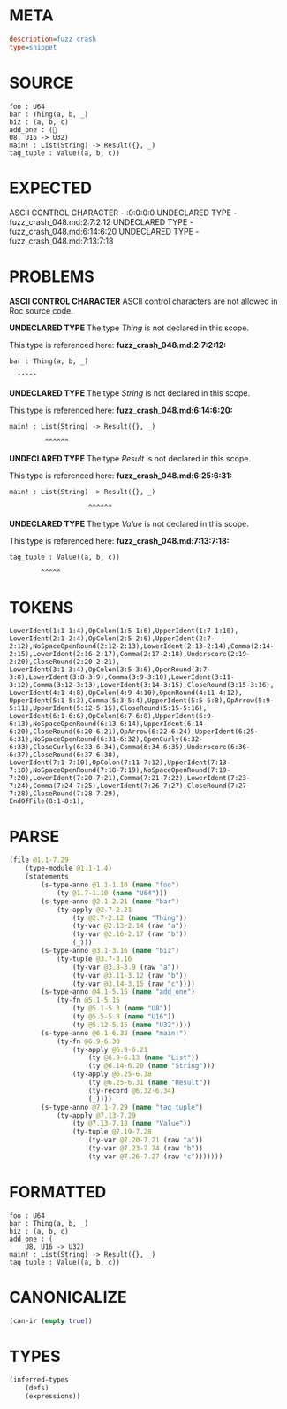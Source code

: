 # META
~~~ini
description=fuzz crash
type=snippet
~~~
# SOURCE
~~~roc
foo : U64
bar : Thing(a, b, _)
biz : (a, b, c)
add_one : (
U8, U16 -> U32)
main! : List(String) -> Result({}, _)
tag_tuple : Value((a, b, c))
~~~
# EXPECTED
ASCII CONTROL CHARACTER - :0:0:0:0
UNDECLARED TYPE - fuzz_crash_048.md:2:7:2:12
UNDECLARED TYPE - fuzz_crash_048.md:6:14:6:20
UNDECLARED TYPE - fuzz_crash_048.md:7:13:7:18
# PROBLEMS
**ASCII CONTROL CHARACTER**
ASCII control characters are not allowed in Roc source code.



**UNDECLARED TYPE**
The type _Thing_ is not declared in this scope.

This type is referenced here:
**fuzz_crash_048.md:2:7:2:12:**
```roc
bar : Thing(a, b, _)
```
      ^^^^^


**UNDECLARED TYPE**
The type _String_ is not declared in this scope.

This type is referenced here:
**fuzz_crash_048.md:6:14:6:20:**
```roc
main! : List(String) -> Result({}, _)
```
             ^^^^^^


**UNDECLARED TYPE**
The type _Result_ is not declared in this scope.

This type is referenced here:
**fuzz_crash_048.md:6:25:6:31:**
```roc
main! : List(String) -> Result({}, _)
```
                        ^^^^^^


**UNDECLARED TYPE**
The type _Value_ is not declared in this scope.

This type is referenced here:
**fuzz_crash_048.md:7:13:7:18:**
```roc
tag_tuple : Value((a, b, c))
```
            ^^^^^


# TOKENS
~~~zig
LowerIdent(1:1-1:4),OpColon(1:5-1:6),UpperIdent(1:7-1:10),
LowerIdent(2:1-2:4),OpColon(2:5-2:6),UpperIdent(2:7-2:12),NoSpaceOpenRound(2:12-2:13),LowerIdent(2:13-2:14),Comma(2:14-2:15),LowerIdent(2:16-2:17),Comma(2:17-2:18),Underscore(2:19-2:20),CloseRound(2:20-2:21),
LowerIdent(3:1-3:4),OpColon(3:5-3:6),OpenRound(3:7-3:8),LowerIdent(3:8-3:9),Comma(3:9-3:10),LowerIdent(3:11-3:12),Comma(3:12-3:13),LowerIdent(3:14-3:15),CloseRound(3:15-3:16),
LowerIdent(4:1-4:8),OpColon(4:9-4:10),OpenRound(4:11-4:12),
UpperIdent(5:1-5:3),Comma(5:3-5:4),UpperIdent(5:5-5:8),OpArrow(5:9-5:11),UpperIdent(5:12-5:15),CloseRound(5:15-5:16),
LowerIdent(6:1-6:6),OpColon(6:7-6:8),UpperIdent(6:9-6:13),NoSpaceOpenRound(6:13-6:14),UpperIdent(6:14-6:20),CloseRound(6:20-6:21),OpArrow(6:22-6:24),UpperIdent(6:25-6:31),NoSpaceOpenRound(6:31-6:32),OpenCurly(6:32-6:33),CloseCurly(6:33-6:34),Comma(6:34-6:35),Underscore(6:36-6:37),CloseRound(6:37-6:38),
LowerIdent(7:1-7:10),OpColon(7:11-7:12),UpperIdent(7:13-7:18),NoSpaceOpenRound(7:18-7:19),NoSpaceOpenRound(7:19-7:20),LowerIdent(7:20-7:21),Comma(7:21-7:22),LowerIdent(7:23-7:24),Comma(7:24-7:25),LowerIdent(7:26-7:27),CloseRound(7:27-7:28),CloseRound(7:28-7:29),
EndOfFile(8:1-8:1),
~~~
# PARSE
~~~clojure
(file @1.1-7.29
	(type-module @1.1-1.4)
	(statements
		(s-type-anno @1.1-1.10 (name "foo")
			(ty @1.7-1.10 (name "U64")))
		(s-type-anno @2.1-2.21 (name "bar")
			(ty-apply @2.7-2.21
				(ty @2.7-2.12 (name "Thing"))
				(ty-var @2.13-2.14 (raw "a"))
				(ty-var @2.16-2.17 (raw "b"))
				(_)))
		(s-type-anno @3.1-3.16 (name "biz")
			(ty-tuple @3.7-3.16
				(ty-var @3.8-3.9 (raw "a"))
				(ty-var @3.11-3.12 (raw "b"))
				(ty-var @3.14-3.15 (raw "c"))))
		(s-type-anno @4.1-5.16 (name "add_one")
			(ty-fn @5.1-5.15
				(ty @5.1-5.3 (name "U8"))
				(ty @5.5-5.8 (name "U16"))
				(ty @5.12-5.15 (name "U32"))))
		(s-type-anno @6.1-6.38 (name "main!")
			(ty-fn @6.9-6.38
				(ty-apply @6.9-6.21
					(ty @6.9-6.13 (name "List"))
					(ty @6.14-6.20 (name "String")))
				(ty-apply @6.25-6.38
					(ty @6.25-6.31 (name "Result"))
					(ty-record @6.32-6.34)
					(_))))
		(s-type-anno @7.1-7.29 (name "tag_tuple")
			(ty-apply @7.13-7.29
				(ty @7.13-7.18 (name "Value"))
				(ty-tuple @7.19-7.28
					(ty-var @7.20-7.21 (raw "a"))
					(ty-var @7.23-7.24 (raw "b"))
					(ty-var @7.26-7.27 (raw "c")))))))
~~~
# FORMATTED
~~~roc
foo : U64
bar : Thing(a, b, _)
biz : (a, b, c)
add_one : (
	U8, U16 -> U32)
main! : List(String) -> Result({}, _)
tag_tuple : Value((a, b, c))
~~~
# CANONICALIZE
~~~clojure
(can-ir (empty true))
~~~
# TYPES
~~~clojure
(inferred-types
	(defs)
	(expressions))
~~~
